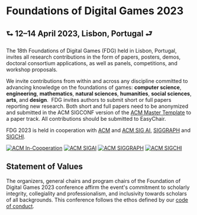 # Foundations of Digital Games 2023

## &#11153; 12&#8211;14 April 2023, Lisbon, Portugal &#11152;

The 18th Foundations of Digital Games (FDG) held in Lisbon, Portugal, invites all research contributions in the form of papers, posters, demos, doctoral consortium applications, as well as panels, competitions, and workshop proposals. 

We invite contributions from within and across any discipline committed to advancing knowledge on the foundations of games: **computer science**, **engineering**, **mathematics**, **natural sciences**, **humanities**, **social sciences**, **arts**, and **design**.  ​FDG invites authors to submit short or full papers reporting new research. Both short and full papers need to be anonymized and submitted in the ACM SIGCONF version of the [ACM Master Template] to a paper track. All contributions should be submitted to EasyChair.

FDG 2023 is held in cooperation with [ACM] and [ACM SIG AI], [SIGGRAPH] and [SIGCHI].

[![ACM In-Cooperation](assets/img/logo_acm_in_coop.png)][ACM]
[![ACM SIGAI](assets/img/logo_acm_sigai.png)][ACM SIG AI]
[![ACM SIGGRAPH](assets/img/logo_acm_siggraph.png)][SIGGRAPH]
[![ACM SIGCHI](assets/img/logo_acm_sigchi.png)][SIGCHI]

## Statement of Values

The organizers, general chairs and program chairs of the Foundation of Digital Games 2023 conference affirm the event's commitment to scholarly integrity, collegiality and professionalism, and inclusivity towards scholars of all backgrounds. This conference follows the ethos defined by our [code of conduct](home/conduct.md).

[ACM Master Template]:https://www.acm.org/publications/taps/word-template-workflow
[ACM]:https://www.acm.org/
[ACM SIG AI]:https://sigai.acm.org/
[SIGGRAPH]:https://www.siggraph.org/
[SIGCHI]:https://sigchi.org/
